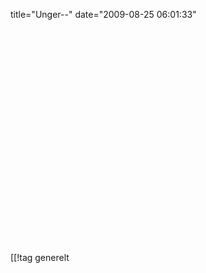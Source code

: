 title="Unger--"
date="2009-08-25 06:01:33"
<div align="center"><object width="425" height="344"><param name="movie" value="http://www.youtube.com/v/-s2BHofE-m0&hl=en&fs=1&"></param><param name="allowFullScreen" value="true"></param><param name="allowscriptaccess" value="always"></param><embed src="http://www.youtube.com/v/-s2BHofE-m0&hl=en&fs=1&" type="application/x-shockwave-flash" allowscriptaccess="always" allowfullscreen="true" width="425" height="344"></embed></object></div>

[[!tag  generelt
